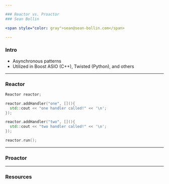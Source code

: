 ```yaml
---

### Reactor vs. Proactor
### Sean Bollin 

<span style="color: gray">sean@sean-bollin.com</span>

---
```


### Intro

  - Asynchronous patterns
  - Utilized in Boost ASIO (C++), Twisted (Python), and others 
---

### Reactor

```cpp
Reactor reactor;

reactor.addHandler("one", [](){
  std::cout << "one handler called!" << '\n';
});

reactor.addHandler("two", [](){
  std::cout << "two handler called!" << '\n';
});

reactor.run();
```
---

### Proactor

---

### Resources

